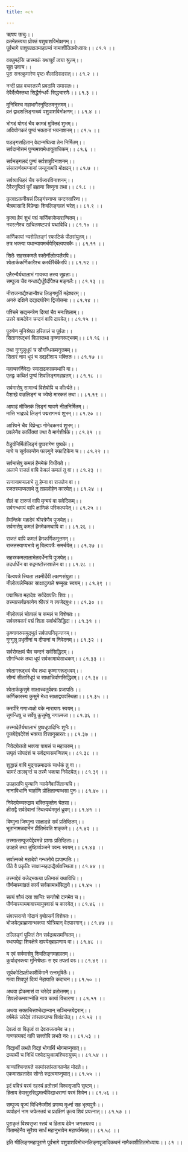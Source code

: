 ```yaml
---
title: ०८१

---
```

ऋषय ऊचुः।।  
व्रतमेतत्त्वया प्रोक्तं पशुपाशविमोक्षणम्।।  
पूर्वभागे पाशुपतव्रतमाहात्म्यं नामाशीतितमोध्यायः।। ८१.१ ।।  
  
वक्तुमर्हसि चास्माकं यथापूर्वं त्वया श्रुतम्।।  
सूत उवाच।।  
पुरा सनत्कुमारेण पृष्टः शैलादिरादरात्।। ८१.२ ।।  
  
नन्दी प्राह वचस्तस्मै प्रवदामि समासतः।।  
देवैर्दैत्यैस्तथा सिद्धैर्गन्धर्वैः सिद्धचारणैः।। ८१.३ ।।  
  
मुनिभिश्च महाभागैरनुष्ठितमनुत्तमम्।।  
व्रतं द्वादशलिङ्गाख्यं पशुपाशविमोक्षणम्।। ८१.४ ।।  
  
भोगदं योगदं चैव कामदं मुक्तिदं शुभम्।।  
अवियोगकरं पुण्यं भक्तानां भयनाशनम्।। ८१.५ ।।  
  
षडङ्गसहितान् वेदान्मथित्वा तेन निर्मितम्।।  
सर्वदानोत्तमं पुण्यमश्वमेधायुताधिकम्।। ८१.६ ।।  
  
सर्वमङ्गलदं पुण्यं सर्वशत्रुविनाशनम्।।  
संसारार्णवमग्नानां जन्तूनामपि मोक्षदम्।। ८१.७ ।।  
  
सर्वव्याधिहरं चैव सर्वज्वरविनाशनम्।।  
देवैरनुष्ठितं पूर्वं ब्रह्मणा विष्णुना तथा।। ८१.८ ।।  
  
कृत्वाऽकनीयसं लिङ्गंस्नाप्य चन्दनवारिणा।।  
चैत्रमासादि विप्रेन्द्राः शिवलिङ्गव्रतं चरेत्।। ८१.९ ।।  
  
कृत्वा हैमं शुभं पद्मं कर्णिकाकेसरान्वितम्।।  
नवरत्नैश्च खचितमष्टपत्रं यथाविधि।। ८१.१० ।।  
  
कर्णिकायां न्यसेल्लिङ्गं स्फाटिकं पीठसंयुतम्।।  
तत्र भक्त्या यथान्यायमर्चयेद्बिल्वपत्रकैः।। ८१.११ ।।  
  
सितैः सहस्रकमलै रक्तैर्नीलोत्पलैरपि।।  
श्वेतार्ककर्णिकारैश्च करवीरैर्बकैरपि।। ८१.१२ ।।  
  
एतैरन्यैर्यथालाभं गायत्र्या तस्य सुव्रताः।।  
सम्पूज्य चैव गन्धाद्यैर्धूपैर्दीपैश्च मङ्गलैः।। ८१.१३ ।।  
  
नीराजनाद्यैश्चान्यैश्च लिङ्गमूर्ति महेश्वरम्।।  
अगरुं दक्षिणे दद्यादघोरेण द्विजोत्तमाः।। ८१.१४ ।।  
  
पश्चिमे सद्यमन्त्रेण दिव्यां चैव मनःशिलाम्।।  
उत्तरे वामदेवेन चन्दनं वापि दापयेत्।। ८१.१५ ।।  
  
पुरुषेण मुनिश्रेष्ठा हरितालं च पूर्वतः।।  
सितागरूद्भवं विप्रास्तथा कृष्णागरूद्भवम्।। ८१.१६ ।।  
  
तथा गुग्गुलुधूपं च सौगन्धिकमनुत्तमम्।।  
सितारं नाम धूपं च दद्यदीशाय भक्तितः।। ८१.१७ ।।  
  
महाचरुर्निवेद्यः स्यादाढकान्नमथापि वा।।  
एतद्वः कथितं पुण्यं शिवलिङ्गमहाव्रतम्।। ८१.१८ ।।  
  
सर्वमासेषु सामान्यं विशेषोपि च कीर्त्यते।।  
वैशाखे वज्रलिङ्गं च ज्येष्ठे मारकतं तथा।। ८१.१९ ।।  
  
आषाढं मौक्तिकं लिङ्गं श्रावणे नीलनिर्मितम्।।  
मासि भाद्रपदे लिङ्गं पद्मरागमयं शुभम्।। ८१.२० ।।  
  
आश्विने चैव विप्रेन्द्राः गोमेदकमयं शुभम्।।  
प्रवलेनैव कार्तिक्यां तथा वै मार्गशीर्षके।। ८१.२१ ।।  
  
वैडूर्यनिर्मितंलिङ्गं पुष्परागेण पुष्यके।।  
माघे च सूर्यकान्तेन फाल्गुने स्फाटिकेन च।। ८१.२२ ।।  
  
सर्वमासेषु कमलं हैममेकं विधीयते।।  
अलाभे राजतं वापि केवलं कमलं तु वा।। ८१.२३ ।।  
  
रत्नानामप्यलाभे तु हेम्ना वा राजतेन वा।।  
रजतस्याप्यलाभे तु ताम्रलोहेन कारयेत्।। ८१.२४ ।।  
  
शैलं वा दारुजं वापि मृन्मयं वा सवेदिकम्।।  
सर्वगन्धमयं वापि क्षाणिकं परिकल्पयेत्।। ८१.२५ ।।  
  
हैमन्तिके महादेवं श्रीपत्रेणैव पूजयेत्।।  
सर्वमासेषु कमलं हैममेकमथापि वा।। ८१.२६ ।।  
  
राजतं वापि कमलं हैमकर्णिकमुत्तमम्।।  
राजतस्याप्यभावे तु बिल्वपत्रैः समर्चयेत्।। ८१.२७ ।।  
  
सहस्रकमलालाभेतदर्धेनापि पूजयेत्।।  
तदर्धार्धेन वा रुद्रमष्टोत्तरशतेन वा।। ८१.२८ ।।  
  
बिल्वपत्रे स्थिता लक्ष्मीर्देवी लक्षणसंयुता।।  
नीलोत्पलेम्बिका साक्षादुत्पले षण्मुखः स्वयम्।। ८१.२९ ।।  
  
पद्माश्रिता महादेवः सर्वदेवपतिः शिवः।।  
तस्मात्सर्वप्रयत्नेन श्रीपत्रं न त्यजेद्बुधः।। ८१.३० ।।  
  
नीलोत्पलं चोत्पलं च कमलं च विशेषतः।।  
सर्ववश्यकरं पद्मं शिला सर्वार्थसिद्धिदा।। ८१.३१ ।।  
  
कृष्णागरुसमुद्भूतं सर्वपापनिकृन्तनम्।।  
गुग्गुलु प्रभृतीनां च दीपानां च निवेदनम्।। ८१.३२ ।।  
  
सर्वरोगक्षयं चैव चन्दनं सर्वसिद्धिदम्।।  
सौगन्धिकं तथा धूपं सर्वकामार्थसाधकम्।। ८१.३३ ।।  
  
श्वेतागरूद्भवं चैव तथा कृष्णागरूद्भवम्।।  
सौम्यं सीतारिधूपं च साक्षान्निर्वाणसिद्धिदम्।। ८१.३४ ।।  
  
श्वेतार्ककुसुमे साक्षाच्चतुर्वक्त्रः प्रजापतिः।।  
कर्णिकारस्य कुसुमे मेधा साक्षाद्व्यवस्थिता।। ८१.३५ ।।  
  
करवीरे गणाध्यक्षो बके नारायणः स्वयम्।।  
सुगन्धिषु च सर्वेषु कुसुमेषु नगात्मजा।। ८१.३६ ।।  
  
तस्मादेतैर्यथालाभं पुष्पधूपादिभिः शुभैः।।  
पूजयेद्देवदेवेशं भक्त्या वित्तानुसारतः।। ८१.३७ ।।  
  
निवेदयेत्ततो भक्त्या पायसं च महाचरुम्।।  
सघृतं सोपदंशं च सर्वद्रव्यसमन्वितम्।। ८१.३८ ।।  
  
शुद्धान्नं वापि मुद्गान्नमाढकं चार्धकं तु वा।।  
चामरं तालवृन्तं च तस्मै भक्त्या निवेदयेत्।। ८१.३९ ।।  
  
उपहाराणि पुण्यानि न्यायेनैवार्जितान्यपि।।  
नानाविधानि चार्हाणि प्रोक्षितान्यम्भसा पुनः।। ८१.४० ।।  
  
निवेदयेच्चरुद्राय भक्तियुक्तेन चेतसा।।  
क्षीराद्वै सर्वदेवानां स्थित्यर्थममृतं ध्रुवम्।। ८१.४१ ।।  
  
विष्णुना जिष्णुना साक्षादन्ने सर्वं प्रतिष्ठितम्।।  
भूतानामन्नदानेन प्रीतिर्भवति शङ्करे।। ८१.४२ ।।  
  
तस्मात्सम्पूजयेद्देवमन्ने प्राणाः प्रतिष्ठिताः।।  
उपहारे तथा तुष्टिर्व्यञ्जने पवनः स्वयम्।। ८१.४३ ।।  
  
सर्वात्मको महादेवो गन्धतोये ह्यपाम्पतिः।।  
पीठे वै प्रकृतिः साक्षान्महदाद्यैर्व्यवस्थिता।। ८१.४४ ।।  
  
तस्माद्देवं यजेद्भक्त्या प्रतिमासं यथाविधि।।  
पौर्णमास्यांव्रतं कार्यं सर्वकामार्थसिद्धये।। ८१.४५ ।।  
  
सत्यं शौचं दया शान्तिः सन्तोषो दानमेव च।।  
पौर्णमास्याममावास्यामुपवासं च कारयेत्।। ८१.४६ ।।  
  
संवत्सरान्ते गोदानं वृषोत्सर्गं विशेषतः।।  
भोजयेद्ब्राह्मणान्भक्त्या श्रोत्रियान् वेदपारगान्।। ८१.४७ ।।  
  
तल्लिङ्गं पूजितं तेन सर्वद्रव्यसमन्वितम्।।  
स्थापयेद्वा शिवक्षेत्रे दापयेद्ब्राह्मणाय वा।। ८१.४८ ।।  
  
य एवं सर्वमासेषु शिवलिङ्गमहाव्रतम्।।  
कुर्याद्भक्त्या मुनिश्रेष्ठाः स एव तपतां वरः।। ८१.४९ ।।  
  
सूर्यकोटिप्रतीकाशैर्विमानै रत्नभूषितैः।।  
गत्वा शिवपुरं दिव्यं नेहायाति कदाचन।। ८१.५० ।।  
  
अथवा ह्येकमासं वा चरेदेवं व्रतोत्तमम्।।  
शिवलोकमवाप्नोति नात्र कार्या विचारणा।। ८१.५१ ।।  
  
अथवा सक्तचित्तश्चेद्यान्यान् सञ्चिन्तयेद्वरान्।।  
वर्षमेकं चरेदेवं तांस्तान्प्राप्य शिवंव्रजेत्।। ८१.५२ ।।  
  
देवत्वं वा पितृत्वं वा देवराजत्वमेव च।।  
गाणपत्यपदं वापि सक्तोपि लभते नरः।। ८१.५३ ।।  
  
विद्यार्थी लभते विद्यां भोगार्थि भोगमाप्नुयात्।।  
द्रव्यार्थी च निधिं पश्येदायुःकामश्चिरायुषम्।। ८१.५४ ।।  
  
यान्यांश्चिन्तयते कामांस्तांस्तान्प्राप्येह मोदते।।  
एकमासव्रतादेव सोन्ते रुद्रत्वमाप्नुयात्।। ८१.५५ ।।  
  
इदं पवित्रं परमं रहस्यं व्रतोत्तमं विश्वसृजापि सृष्टम्।।  
हिताय देवासुरसिद्धमर्त्यविद्याधराणां परमं शिवेन।। ८१.५६ ।।  
  
सम्पूज्य पूज्यं विधिनैवमीशं प्रणम्य मूर्ध्ना सह भृत्यपुत्रैः।।  
व्यपोहनं नाम जपेत्स्तवं च प्रदक्षिणं कृत्य शिवं प्रयत्नात्।। ८१.५७ ।।  
  
पुराकृतं विश्वसृजा स्तवं च हिताय देवेन जगत्त्रयस्य।।  
पितामहेनैव सुरैश्व सार्धं महानुभावेन महार्घ्यमेतत्।। ८१.५८ ।।  
  
इति श्रीलिङ्गमहापुराणे पूर्वभागे पशुपाशविमोचनलिङ्गपूजादिकथनं नामैकाशीतितमोध्यायः।। ८१ ।।